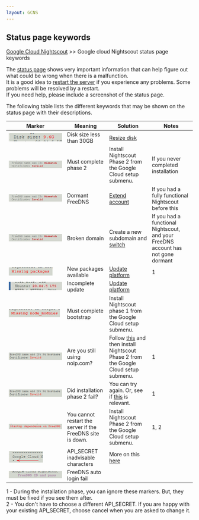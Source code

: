 ```yaml
---
layout: GCNS
---
```


## Status page keywords
[Google Cloud Nightscout](./GoogleCloud.md) >> Google cloud Nightscout status page keywords  
  
The [status page](./Status.md) shows very important information that can help figure out what could be wrong when there is a malfunction.  
It is a good idea to [restart the server](./Restart.md) if you experience any problems.  Some problems will be resolved by a restart.   
If you need help, please include a screenshot of the status page.  
  
The following table lists the different keywords that may be shown on the status page with their descriptions.  
  
| &nbsp;&nbsp;&nbsp;&nbsp;&nbsp;&nbsp;&nbsp;&nbsp;&nbsp;&nbsp;&nbsp;&nbsp;Marker&nbsp;&nbsp;&nbsp;&nbsp;&nbsp;&nbsp;&nbsp;&nbsp;&nbsp;&nbsp;&nbsp;&nbsp; | Meaning  | Solution | Notes |  
| ------ | ------- | -------- | ------ |  
| ![](./images/DiskSizeKey.png) | Disk size less than 30GB | [Resize disk](./FullDisk.md) | |  
| ![](./images/ipMismatchCertInvalid_Key.png) | Must complete phase 2 | Install Nightscout Phase 2 from the Google Cloud setup submenu. | If you never completed installation |  
| ![](./images/ipMismatchCertInvalid_Key.png) | Dormant FreeDNS | [Extend account](./FreeDNS_Min_Login.md) | If you had a fully functional Nightscout before this |  
| ![](./images/ipMismatchCertInvalid_Key.png) | Broken domain | Create a new subdomain and [switch](./ChangeHostname.md) | If you had a functional Nightscout, and your FreeDNS account has not gone dormant |  
| ![](./images/MissingPackages_Key.png) | New packages available | [Update platform](./NS_SyncExecutables.md) | 1 |  
| ![](./images/Ubuntu20_04_05.png) | Incomplete update | [Update platform](./NS_SyncExecutables.md) | |  
| ![](./images/MissNodeModules_Key.png) | Must complete bootstrap | Install Nightscout phase 1 from the Google Cloud setup submenu. | |  
| ![](./images/NoHostname_Key.png) | Are you still using noip.com? | Follow [this](./FreeDNS.md) and then install Nightscout Phase 2 from the Google Cloud setup submenu. | 1 |  
| ![](./images/NoHostname_Key.png) | Did installation phase 2 fail? | You can try again.  Or, see if [this](./TooManyCertificates.md) is relevant. | 1 |  
| ![](./images/StartFreeDNS_dependence_Key.png) | You cannot restart the server if the FreeDNS site is down. | Install Nightscout Phase 2 from the Google Cloud setup submenu. | 1,&nbsp;2 |  
| ![](./images/Star.png) | API_SECRET inadvisable characters | More on this [here](./API_SECRET_Inadvisable.md) | |  
| ![](./images/FreeDNS_IDPass.png) | FreeDNS auto login fail | | |  
  
1 - During the installation phase, you can ignore these markers.  But, they must be fixed if you see them after.  
2 - You don't have to choose a different API_SECRET.  If you are happy with your existing API_SECRET, choose cancel when you are asked to change it.   
  
